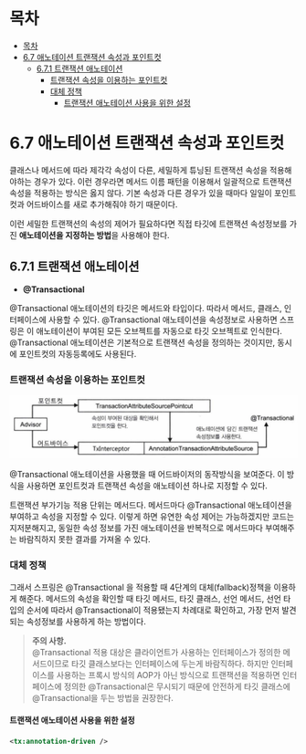 # 목차

- [목차](#목차)
- [6.7 애노테이션 트랜잭션 속성과 포인트컷](#67-애노테이션-트랜잭션-속성과-포인트컷)
  - [6.7.1 트랜잭션 애노테이션](#671-트랜잭션-애노테이션)
    - [트랜잭션 속성을 이용하는 포인트컷](#트랜잭션-속성을-이용하는-포인트컷)
    - [대체 정책](#대체-정책)
      - [트랜잭션 애노테이션 사용을 위한 설정](#트랜잭션-애노테이션-사용을-위한-설정)

# 6.7 애노테이션 트랜잭션 속성과 포인트컷

클래스나 메서드에 따라 제각각 속성이 다른, 세밀하게 튜닝된 트랜잭션 속성을 적용해야하는 경우가 있다.
이런 경우라면 메서드 이름 패턴을 이용해서 일괄적으로 트랜잭션 속성을 적용하는 방식은 옳지 않다.
기본 속성과 다른 경우가 있을 때마다 일일이 포인트컷과 어드바이스를 새로 추가해줘야 하기 때문이다.

이런 세밀한 트랜잭션의 속성의 제어가 필요하다면 직접 타깃에 트랜잭션 속성정보를 가진 **애노테이션을 지정하는 방법**을 사용해야 한다.

## 6.7.1 트랜잭션 애노테이션

- **@Transactional**

@Transactional 애노테이션의 타깃은 메서드와 타입이다.
따라서 메서드, 클래스, 인터페이스에 사용할 수 있다.
@Transactional 애노테이션을 속성정보로 사용하면 스프링은 이 애노테이션이 부여된 모든 오브젝트를 자동으로 타깃 오브젝트로 인식한다.
@Transactional 애노테이션은 기본적으로 트랜잭션 속성을 정의하는 것이지만, 동시에 포인트컷의 자동등록에도 사용된다.

### 트랜잭션 속성을 이용하는 포인트컷

![img_14.png](image1/img_14.png)

@Transactional 애노테이션을 사용했을 때 어드바이저의 동작방식을 보여준다.
이 방식을 사용하면 포인트컷과 트랜잭션 속성을 애노테이션 하나로 지정할 수 있다.

트랜잭션 부가기능 적용 단위는 메서드다.
메서드마다 @Transactional 애노테이션을 부여하고 속성을 지정할 수 있다.
이렇게 하면 유연한 속성 제어는 가능하겠지만 코드는 지저분해지고, 동일한 속성 정보를 가진
애노테이션을 반복적으로 메서드마다 부여해주는 바람직하지 못한 결과를 가져올 수 있다.

### 대체 정책

그래서 스프링은 @Transactional 을 적용할 때 4단계의 대체(fallback)정책을 이용하게 해준다.
메서드의 속성을 확인할 때 타깃 메서드, 타깃 클래스, 선언 메서드, 선언 타입의 순서에 따라서 @Transactional이 적용됐는지
차례대로 확인하고, 가장 먼저 발견되는 속성정보를 사용하게 하는 방법이다.

> **주의 사항.**<br/>
> @Transactional 적용 대상은 클라이언트가 사용하는 인터페이스가 정의한 메서드이므로 타깃 클래스보다는 인터페이스에 두는게 바람직하다.
> 하지만 인터페이스를 사용하는 프록시 방식의 AOP가 아닌 방식으로 트랜잭션을 적용하면 인터페이스에 정의한 @Transactional은 무시되기 때문에
> 안전하게 타깃 클래스에 @Transactional을 두는 방법을 권장한다.

#### 트랜잭션 애노테이션 사용을 위한 설정

```xml
<tx:annotation-driven />
```


